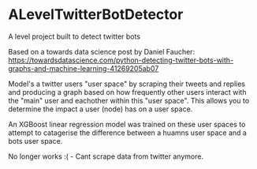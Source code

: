 # ALevelTwitterBotDetector
A level project built to detect twitter bots

Based on a towards data science post by Daniel Faucher:
https://towardsdatascience.com/python-detecting-twitter-bots-with-graphs-and-machine-learning-41269205ab07

Model's a twitter users "user space" by scraping their tweets and replies and producing a graph based on how frequently other users interact with the "main" user and eachother within this "user space". This allows you to determine the impact a user (node) has on a user space.

An XGBoost linear regression model was trained on these user spaces to attempt to catagerise the difference between a huamns user space and a bots user space.

No longer works :( - Cant scrape data from twitter anymore.
